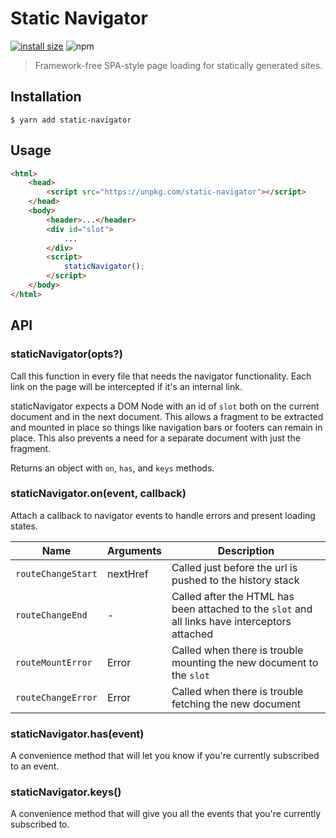 # Static Navigator

[![install size](https://packagephobia.now.sh/badge?p=static-navigator)](https://packagephobia.now.sh/result?p=static-navigator) ![npm](https://img.shields.io/npm/v/static-navigator)

> Framework-free SPA-style page loading for statically generated sites.

## Installation

```
$ yarn add static-navigator
```

## Usage

```html
<html>
    <head>
        <script src="https://unpkg.com/static-navigator"></script>
    </head>
    <body>
        <header>...</header>
        <div id="slot">
            ...
        </div>
        <script>
            staticNavigator();
        </script>
    </body>
</html>
```

## API

### staticNavigator(opts?)

Call this function in every file that needs the navigator functionality. Each link on the page will be intercepted if it's an internal link.

staticNavigator expects a DOM Node with an id of `slot` both on the current document and in the next document. This allows a fragment to be extracted and mounted in place so things like navigation bars or footers can remain in place. This also prevents a need for a separate document with just the fragment.

Returns an object with `on`, `has`, and `keys` methods.

### staticNavigator.on(event, callback)

Attach a callback to navigator events to handle errors and present loading states.

| Name | Arguments | Description |
| --- | --- | --- |
| `routeChangeStart` | nextHref | Called just before the url is pushed to the history stack |
| `routeChangeEnd` | - | Called after the HTML has been attached to the `slot` and all links have interceptors attached |
| `routeMountError` | Error | Called when there is trouble mounting the new document to the `slot` |
| `routeChangeError` | Error | Called when there is trouble fetching the new document |

### staticNavigator.has(event)

A convenience method that will let you know if you're currently subscribed to an event. 

### staticNavigator.keys()

A convenience method that will give you all the events that you're currently subscribed to.
